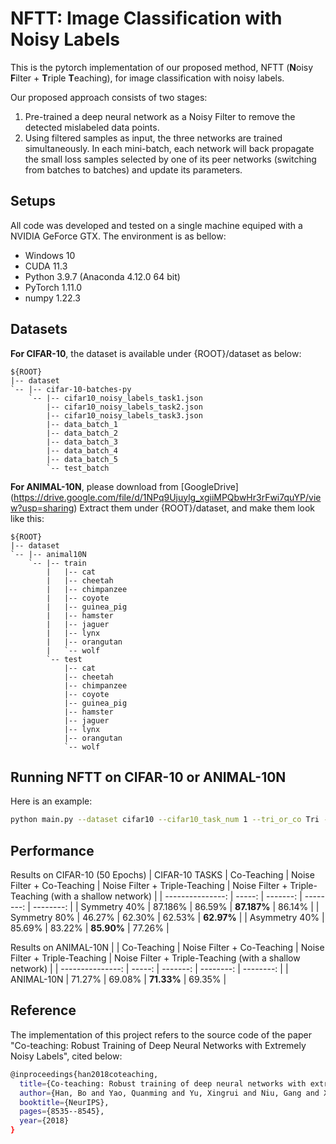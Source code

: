 # NFTT: Image Classification with Noisy Labels

This is the pytorch implementation of our proposed method, NFTT (**N**oisy **F**ilter + **T**riple **T**eaching), for image classification with noisy labels. 

Our proposed approach consists of two stages:
1. Pre-trained a deep neural network as a Noisy Filter to remove the detected mislabeled data points.
2. Using filtered samples as input, the three networks are trained simultaneously. In each mini-batch, each network will back propagate the small loss samples selected by one of its peer networks (switching from batches to batches) and update its parameters. 



## Setups
All code was developed and tested on a single machine equiped with a NVIDIA GeForce GTX. The environment is as bellow:

- Windows 10
- CUDA 11.3
- Python 3.9.7 (Anaconda 4.12.0 64 bit)
- PyTorch 1.11.0
- numpy 1.22.3

## Datasets

**For CIFAR-10**, the dataset is available under {ROOT}/dataset as below:
```
${ROOT}
|-- dataset
`-- |-- cifar-10-batches-py
    `-- |-- cifar10_noisy_labels_task1.json
        |-- cifar10_noisy_labels_task2.json
        |-- cifar10_noisy_labels_task3.json
        |-- data_batch_1
        |-- data_batch_2
        |-- data_batch_3
        |-- data_batch_4
        |-- data_batch_5
        `-- test_batch
```

**For ANIMAL-10N**, please download from [GoogleDrive] (https://drive.google.com/file/d/1NPq9Ujuylg_xgiiMPQbwHr3rFwi7quYP/view?usp=sharing) 
Extract them under {ROOT}/dataset, and make them look like this:
```
${ROOT}
|-- dataset
`-- |-- animal10N
    `-- |-- train
        |   |-- cat
        |   |-- cheetah
        |   |-- chimpanzee
        |   |-- coyote
        |   |-- guinea_pig
        |   |-- hamster
        |   |-- jaguer
        |   |-- lynx
        |   |-- orangutan
        |   `-- wolf
        `-- test
            |-- cat
            |-- cheetah
            |-- chimpanzee
            |-- coyote
            |-- guinea_pig
            |-- hamster
            |-- jaguer
            |-- lynx
            |-- orangutan
            `-- wolf
```

## Running NFTT on CIFAR-10 or ANIMAL-10N
Here is an example:
```bash
python main.py --dataset cifar10 --cifar10_task_num 1 --tri_or_co Tri --noisy_filter_or_not 1 --shallow_or_not 0  
```

## Performance

Results on CIFAR-10 (50 Epochs)
| CIFAR-10 TASKS | Co-Teaching  | Noise Filter + Co-Teaching | Noise Filter + Triple-Teaching | Noise Filter + Triple-Teaching (with a shallow network) |
| ---------------: | -----: | -------: | --------: | --------: |
|  Symmetry 40%    | 87.186% | 86.59%   | **87.187%**    | 86.14%    |
|  Symmetry 80%    | 46.27% | 62.30%   | 62.53%    | **62.97%**    |
|  Asymmetry 40%   | 85.69% | 83.22%   | **85.90%**    | 77.26%    |

Results on ANIMAL-10N
|  | Co-Teaching  | Noise Filter + Co-Teaching | Noise Filter + Triple-Teaching | Noise Filter + Triple-Teaching (with a shallow network) |
| ---------------: | -----: | -------: | --------: | --------: |
|  ANIMAL-10N      | 71.27% | 69.08%        | **71.33%**    |  69.35%   |

## Reference

The implementation of this project refers to the source code of the paper "Co-teaching: Robust Training of Deep Neural Networks with Extremely Noisy Labels", cited below:

```bash
@inproceedings{han2018coteaching,
  title={Co-teaching: Robust training of deep neural networks with extremely noisy labels},
  author={Han, Bo and Yao, Quanming and Yu, Xingrui and Niu, Gang and Xu, Miao and Hu, Weihua and Tsang, Ivor and Sugiyama, Masashi},
  booktitle={NeurIPS},
  pages={8535--8545},
  year={2018}
}
```

